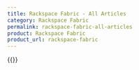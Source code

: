 ```yaml
---
title: Rackspace Fabric - All Articles
category: Rackspace Fabric
permalink: rackspace-fabric-all-articles
product: Rackspace Fabric
product_url: rackspace-fabric
---
```


{{<list product_url="rackspace-fabric">}}
